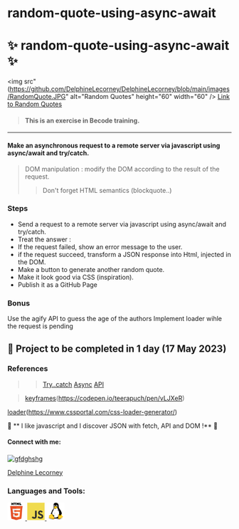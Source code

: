 # random-quote-using-async-await
# ✨ random-quote-using-async-await ✨

<img src"(https://github.com/DelphineLecorney/DelphineLecorney/blob/main/images/RandomQuote.JPG" alt="Random Quotes" height="60" width="60" />
[Link to Random Quotes](https://delphinelecorney.github.io/random-quote-using-async-await/)
> #### This is an exercise in Becode training.

------------


#### Make an asynchronous request to a remote server via javascript using async/await and try/catch.

> DOM manipulation : modify the DOM according to the result of the request.
> > Don't forget HTML semantics (blockquote..)

### Steps

- Send a request to a remote server via javascript using async/await and try/catch.
- Treat the answer :
- If the request failed, show an error message to the user.
- if the request succeed, transform a JSON response into Html, injected in the DOM.
- Make a button to generate another random quote.
- Make it look good via CSS (inspiration).
- Publish it as a GitHub Page

### Bonus
Use the agify API to guess the age of the authors
Implement loader wihle the request is pending





## 🔭 Project to be completed in 1 day (17 May 2023)

###  References

> > [Try..catch](https://developer.mozilla.org/fr/docs/Web/JavaScript/Reference/Statements/try...catch)
[Async](https://developer.mozilla.org/fr/docs/Web/JavaScript/Reference/Statements/async_function "Async")
[API](https://thatsthespir.it/)

> [keyframes](https://developer.mozilla.org/fr/docs/Web/CSS/@keyframes "keyframes")(https://codepen.io/teerapuch/pen/vLJXeR)

[loader](https://projects.lukehaas.me/css-loaders/ "loader")(https://www.cssportal.com/css-loader-generator/)
<br>

👯 ** I like javascript and I discover JSON with fetch, API and DOM !**  👯



<h4 align="left">Connect with me:</h4>  <p align="left">
<a href="https://linkedin.com/in/gfdghshg" target="blank"><img align="center" src="https://raw.githubusercontent.com/rahuldkjain/github-profile-readme-generator/master/src/images/icons/Social/linked-in-alt.svg" alt="gfdghshg" height="30" width="40" /></a>  
</p>

[Delphine Lecorney](www.linkedin.com/in/delphine-lecorney)


<h3 align="left">Languages and Tools:</h3>  
<p align="left"> <a href="https://www.w3.org/html/" target="_blank" rel="noreferrer"> <img src="https://raw.githubusercontent.com/devicons/devicon/master/icons/html5/html5-original-wordmark.svg" alt="html5" width="40" height="40"/> </a> <a href="https://developer.mozilla.org/en-US/docs/Web/JavaScript" target="_blank" rel="noreferrer"> <img src="https://raw.githubusercontent.com/devicons/devicon/master/icons/javascript/javascript-original.svg" alt="javascript" width="40" height="40"/> </a> <a href="https://www.linux.org/" target="_blank" rel="noreferrer"> <img src="https://raw.githubusercontent.com/devicons/devicon/master/icons/linux/linux-original.svg" alt="linux" width="40" height="40"/> </a> <a href="https://sass-lang.com" target="_blank" rel="noreferrer"> </a> </p>
